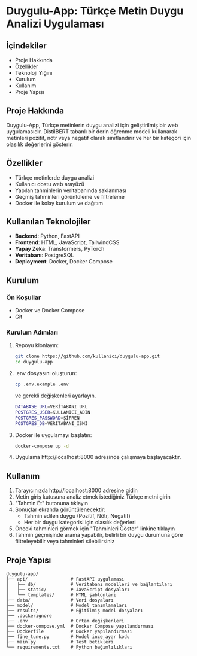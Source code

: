 # Duygulu-App: Türkçe Metin Duygu Analizi Uygulaması

## İçindekiler
- Proje Hakkında
- Özellikler
- Teknoloji Yığını
- Kurulum
- Kullanım
- Proje Yapısı

## Proje Hakkında

Duygulu-App, Türkçe metinlerin duygu analizi için geliştirilmiş bir web uygulamasıdır. DistilBERT tabanlı bir derin öğrenme modeli kullanarak metinleri pozitif, nötr veya negatif olarak sınıflandırır ve her bir kategori için olasılık değerlerini gösterir.

## Özellikler

- Türkçe metinlerde duygu analizi
- Kullanıcı dostu web arayüzü
- Yapılan tahminlerin veritabanında saklanması
- Geçmiş tahminleri görüntüleme ve filtreleme
- Docker ile kolay kurulum ve dağıtım

## Kullanılan Teknolojiler

- **Backend**: Python, FastAPI
- **Frontend**: HTML, JavaScript, TailwindCSS
- **Yapay Zeka**: Transformers, PyTorch
- **Veritabanı**: PostgreSQL
- **Deployment**: Docker, Docker Compose

## Kurulum

### Ön Koşullar
- Docker ve Docker Compose
- Git

### Kurulum Adımları

1. Repoyu klonlayın:
   ```bash
   git clone https://github.com/kullanici/duygulu-app.git
   cd duygulu-app
   ```

2. .env dosyasını oluşturun:
   ```bash
   cp .env.example .env
   ```
   ve gerekli değişkenleri ayarlayın.
    ```bash
   DATABASE_URL=VERİTABANI_URL
   POSTGRES_USER=KULLANICI_ADIN
   POSTGRES_PASSWORD=ŞİFREN
   POSTGRES_DB=VERİTABANI_İSMİ
   ```

3. Docker ile uygulamayı başlatın:
   ```bash
   docker-compose up -d
   ```

4. Uygulama http://localhost:8000 adresinde çalışmaya başlayacaktır.

## Kullanım

1. Tarayıcınızda http://localhost:8000 adresine gidin
2. Metin giriş kutusuna analiz etmek istediğiniz Türkçe metni girin
3. "Tahmin Et" butonuna tıklayın
4. Sonuçlar ekranda görüntülenecektir:
   - Tahmin edilen duygu (Pozitif, Nötr, Negatif)
   - Her bir duygu kategorisi için olasılık değerleri
5. Önceki tahminleri görmek için "Tahminleri Göster" linkine tıklayın
6. Tahmin geçmişinde arama yapabilir, belirli bir duygu durumuna göre filtreleyebilir veya tahminleri silebilirsiniz

## Proje Yapısı

```
duygulu-app/
├── api/                # FastAPI uygulaması
│   ├── db/             # Veritabanı modelleri ve bağlantıları
│   ├── static/         # JavaScript dosyaları
│   └── templates/      # HTML şablonları
├── data/               # Veri dosyaları
├── model/              # Model tanımlamaları
├── results/            # Eğitilmiş model dosyaları
├── .dockerignore
├── .env                # Ortam değişkenleri
├── docker-compose.yml  # Docker Compose yapılandırması
├── Dockerfile          # Docker yapılandırması
├── fine_tune.py        # Model ince ayar kodu
├── main.py             # Test betikleri
└── requirements.txt    # Python bağımlılıkları
```